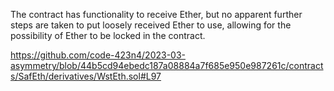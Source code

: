 The contract has functionality to receive Ether, but no apparent further steps are taken to put loosely received Ether to use, allowing for the possibility of Ether to be locked in the contract.

https://github.com/code-423n4/2023-03-asymmetry/blob/44b5cd94ebedc187a08884a7f685e950e987261c/contracts/SafEth/derivatives/WstEth.sol#L97